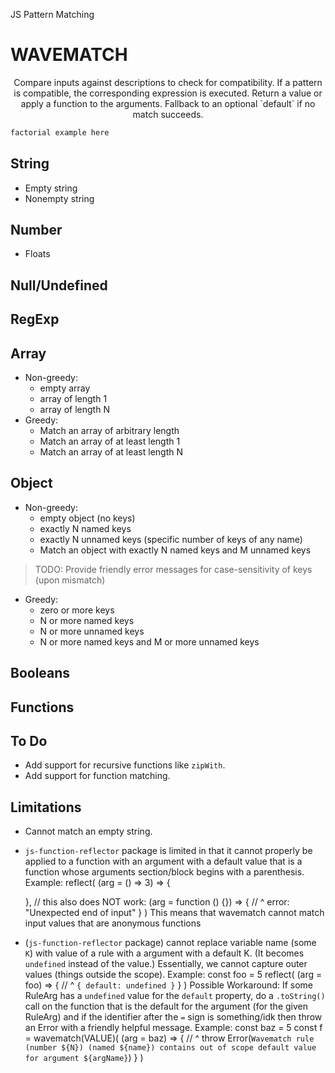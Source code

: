 JS Pattern Matching

# WAVEMATCH

<p align='center'>
Compare inputs against descriptions to check for compatibility.
If a pattern is compatible, the corresponding expression is executed.
Return a value or apply a function to the arguments.
Fallback to an optional `default` if no match succeeds.
</p>

```JavaScript
factorial example here
```

## String
- Empty string
- Nonempty string

## Number
- Floats

## Null/Undefined

## RegExp

## Array
- Non-greedy:
  - empty array
  - array of length 1
  - array of length N
- Greedy:
  - Match an array of arbitrary length
  - Match an array of at least length 1
  - Match an array of at least length N

## Object
- Non-greedy:
  - empty object (no keys)
  - exactly N named keys
  - exactly N unnamed keys (specific number of keys of any name)
  - Match an object with exactly N named keys and M unnamed keys
> TODO: Provide friendly error messages for case-sensitivity of keys (upon mismatch)
- Greedy:
  - zero or more keys
  - N or more named keys
  - N or more unnamed keys
  - N or more named keys and M or more unnamed keys

## Booleans

## Functions

## To Do

- Add support for recursive functions like `zipWith`.
- Add support for function matching.

## Limitations

- Cannot match an empty string.
- `js-function-reflector` package is limited in that it cannot properly be
  applied to a function with an argument with a default value that is a
  function whose arguments section/block begins with a parenthesis.
  Example: reflect(
    (arg = () => 3) => {

    },
    // this also does NOT work:
    (arg = function () {}) => {
                  // ^ error: "Unexpected end of input"
    }
  )
  This means that wavematch cannot match input values that are anonymous functions

- (`js-function-reflector` package) cannot replace variable name (some `K`) with value
  of a rule with a argument with a default K. (It becomes `undefined` instead of the value.)
  Essentially, we cannot capture outer values (things outside the scope).
  Example:
  const foo = 5
  reflect(
    (arg = foo) => {
        // ^ `{ default: undefined }`
    }
  )
  Possible Workaround:
    If some RuleArg has a `undefined` value for the `default` property, do a
    `.toString()` call on the function that is the default for the argument
    (for the given RuleArg) and if the identifier after the `=` sign is 
    something/idk then throw an Error with a friendly helpful message.
    Example:
      const baz = 5
      const f = wavematch(VALUE)(
        (arg = baz) => {
            // ^ throw Error(`Wavematch rule (number ${N}) (named ${name}) contains out of scope default value for argument ${argName}`)
        }
   )
